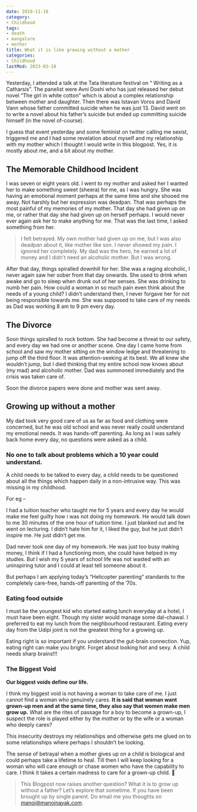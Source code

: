 ```yaml
---
date: 2019-11-18
category:
- Childhood
tags:
- death
- mangalore
- mother
title: What it is like growing without a mother
categories:
- Childhood
lastMod: 2023-03-10
---
```

Yesterday, I attended a talk at the Tata literature festival on “ Writing as a Catharsis”. The panelist were Avni Doshi who has just released her debut novel “The girl in white cotton” which is about a complex relationship between mother and daughter. Then there was Istavan Voros and David Vann whose father committed suicide when he was just 13. David went on to write a novel about his father’s suicide but ended up committing suicide himself (in the novel of-course).

I guess that event yesterday and some feminist on twitter calling me sexist, triggered me and I had some revelation about myself and my relationship with my mother which I thought I would write in this blogpost. Yes, it is mostly about me, and a bit about my mother.

The Memorable Childhood Incident
--------------------------------

I was seven or eight years old. I went to my mother and asked her I wanted her to make something sweet (sheera) for me, as I was hungry. She was having an emotional moment perhaps at the same time and she shooed me away. Not harshly but her expression was deadpan. That was perhaps the most painful of my memories of my mother. That day she had given up on me, or rather that day she had given up on herself perhaps. I would never ever again ask her to make anything for me. That was the last time, I asked something from her.

> I felt betrayed. My own mother had given up on me, but I was also deadpan about it, like mother like son. I never showed my pain. I ignored her completely. My dad was the hero, he earned a lot of money and I didn’t need an alcoholic mother. But I was wrong.

After that day, things spiralled downhill for her. She was a raging alcoholic, I never again saw her sober from that day onwards. She used to drink when awake and go to sleep when drunk out of her senses. She was drinking to numb her pain. How could a woman in so much pain even think about the needs of a young child? I didn’t understand then, I never forgave her for not being responsible towards me. She was supposed to take care of my needs as Dad was working 8 am to 9 pm every day.

The Divorce
-----------

Soon things spiralled to rock bottom. She had become a threat to our safety, and every day we had one or another scene. One day I came home from school and saw my mother sitting on the window ledge and threatening to jump off the third floor. It was attention-seeking at its best. We all knew she wouldn’t jump, but I died thinking that my entire school now knows about (my mad) and alcoholic mother. Dad was summoned immediately and the crisis was taken care of.

Soon the divorce papers were done and mother was sent away.

Growing up without a mother
---------------------------

My dad took very good care of us as far as food and clothing were concerned, but he was old school and was never really could understand my emotional needs. It was hands-off parenting. As long as I was safely back home every day, no questions were asked as a child.

### No one to talk about problems which a 10 year could understand.

A child needs to be talked to every day, a child needs to be questioned about all the things which happen daily in a non-intrusive way. This was missing in my childhood.

For eg –

I had a tuition teacher who taught me for 5 years and every day he would make me feel guilty how i was not doing my homework. He would talk down to me 30 minutes of the one hour of tuition time. I just blanked out and he went on lecturing. I didn’t hate him for it, I liked the guy, but he just didn’t inspire me. He just didn’t get me.

Dad never took one day of my homework. He was just too busy making money, I think if I had a functioning mom, she could have helped in my studies. But I wish my 5 years of school life was not wasted with an uninspiring tutor and I could at least tell someone about it.

But perhaps I am applying today’s “Helicopter parenting” standards to the completely care-free, hands-off parenting of the ’70s.

### Eating food outside

I must be the youngest kid who started eating lunch everyday at a hotel, I must have been eight. Though my sister would manage some dal-chawal. I preferred to eat my lunch from the neighbourhood restaurant. Eating every day from the Udipi joint is not the greatest thing for a growing up.

Eating right is so important if you understand the gut-brain connection. Yup, eating right can make you bright. Forget about looking hot and sexy. A child needs sharp brains!!!

### The Biggest Void

**Our biggest voids define our life.**

I think my biggest void is not having a woman to take care of me. I just cannot find a woman who genuinely cares. **It is said that woman want grown-up men and at the same time, they also say that women make men grow up.** What are the rites of passage for a boy to become a grown-up, I suspect the role is played either by the mother or by the wife or a woman who deeply cares?

This insecurity destroys my relationships and otherwise gets me glued on to some relationships where perhaps I shouldn’t be looking.

The sense of betrayal when a mother gives up on a child is biological and could perhaps take a lifetime to heal. Till then I will keep looking for a woman who will care enough or chase women who have the capability to care. I think it takes a certain madness to care for a grown-up child. 🙂

> This Blogpost now raises another question? What it is to grow up without a father? Let’s explore that sometime. If you have been brought up by single parent. Do email me you thoughts on manoj@manojnayak.com.
